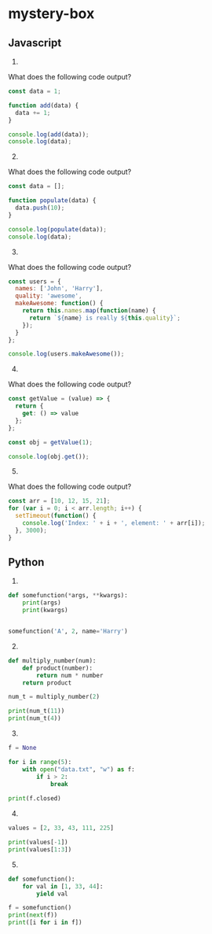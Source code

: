 # mystery-box

## Javascript

1.

What does the following code output?

```javascript
const data = 1;

function add(data) {
  data += 1;
}

console.log(add(data));
console.log(data);
```

2.

What does the following code output?

```javascript
const data = [];

function populate(data) {
  data.push(10);
}

console.log(populate(data));
console.log(data);
```

3.

What does the following code output?

```javascript
const users = {
  names: ['John', 'Harry'],
  quality: 'awesome',
  makeAwesome: function() {
    return this.names.map(function(name) {
      return `${name} is really ${this.quality}`;
    });
  }
};

console.log(users.makeAwesome());
```


4.

What does the following code output?

```javascript
const getValue = (value) => {
  return {
    get: () => value
  };
};

const obj = getValue(1);

console.log(obj.get());
```

5.

What does the following code output?

```javascript
const arr = [10, 12, 15, 21];
for (var i = 0; i < arr.length; i++) {
  setTimeout(function() {
    console.log('Index: ' + i + ', element: ' + arr[i]);
  }, 3000);
}
```


## Python

1.

```python
def somefunction(*args, **kwargs):
    print(args)
    print(kwargs)


somefunction('A', 2, name='Harry')
```

2.

```python
def multiply_number(num):
    def product(number):
        return num * number
    return product

num_t = multiply_number(2)

print(num_t(11))
print(num_t(4))
```

3.

```python
f = None

for i in range(5):
    with open("data.txt", "w") as f:
        if i > 2:
            break
 
print(f.closed)
```

4.

```python
values = [2, 33, 43, 111, 225]

print(values[-1])
print(values[1:3])
```

5.

```python
def somefunction():
    for val in [1, 33, 44]:
        yield val

f = somefunction()
print(next(f))
print([i for i in f])
```
